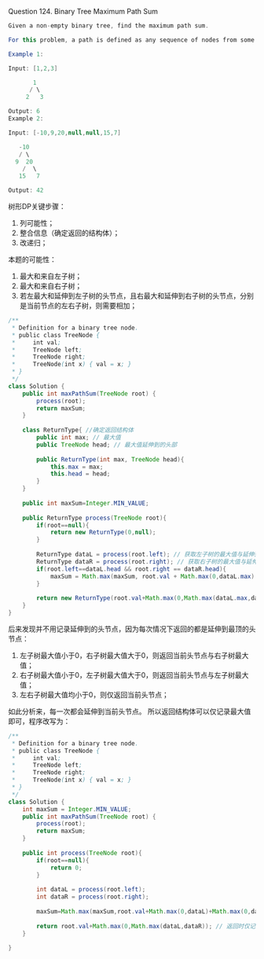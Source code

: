 Question 124. Binary Tree Maximum Path Sum
```java
Given a non-empty binary tree, find the maximum path sum.

For this problem, a path is defined as any sequence of nodes from some starting node to any node in the tree along the parent-child connections. The path must contain at least one node and does not need to go through the root.

Example 1:

Input: [1,2,3]

       1
      / \
     2   3

Output: 6
Example 2:

Input: [-10,9,20,null,null,15,7]

   -10
   / \
  9  20
    /  \
   15   7

Output: 42
```

树形DP关键步骤：
1. 列可能性；
2. 整合信息（确定返回的结构体）；
3. 改递归；

本题的可能性：
1. 最大和来自左子树；
2. 最大和来自右子树；
3. 若左最大和延伸到左子树的头节点，且右最大和延伸到右子树的头节点，分别是当前节点的左右子树，则需要相加；

```java
/**
 * Definition for a binary tree node.
 * public class TreeNode {
 *     int val;
 *     TreeNode left;
 *     TreeNode right;
 *     TreeNode(int x) { val = x; }
 * }
 */
class Solution {
    public int maxPathSum(TreeNode root) {
        process(root);
        return maxSum;
    }
    
    class ReturnType{ //确定返回结构体
        public int max; // 最大值
        public TreeNode head; // 最大值延伸到的头部
        
        public ReturnType(int max, TreeNode head){
            this.max = max;
            this.head = head;
        }
    }
    
    public int maxSum=Integer.MIN_VALUE;
    
    public ReturnType process(TreeNode root){
        if(root==null){
            return new ReturnType(0,null);
        }
        
        ReturnType dataL = process(root.left); // 获取左子树的最大值与延伸到的头部
        ReturnType dataR = process(root.right); // 获取右子树的最大值与延伸到的头部
        if(root.left==dataL.head && root.right == dataR.head){
            maxSum = Math.max(maxSum, root.val + Math.max(0,dataL.max) + Math.max(0,dataR.max)); // 更新最大值
        }
        
        return new ReturnType(root.val+Math.max(0,Math.max(dataL.max,dataR.max)),root); // 若左右子树最大值均小于0，则只返回头节点的值与头节点
    }
}
```

后来发现并不用记录延伸到的头节点，因为每次情况下返回的都是延伸到最顶的头节点：
1. 左子树最大值小于0，右子树最大值大于0，则返回当前头节点与右子树最大值；
2. 右子树最大值小于0，左子树最大值大于0，则返回当前头节点与左子树最大值；
3. 左右子树最大值均小于0，则仅返回当前头节点；

如此分析来，每一次都会延伸到当前头节点。
所以返回结构体可以仅记录最大值即可，程序改写为：
```java
/**
 * Definition for a binary tree node.
 * public class TreeNode {
 *     int val;
 *     TreeNode left;
 *     TreeNode right;
 *     TreeNode(int x) { val = x; }
 * }
 */
class Solution {
    int maxSum = Integer.MIN_VALUE;
    public int maxPathSum(TreeNode root) {
        process(root);
        return maxSum;
    }
    
    public int process(TreeNode root){
        if(root==null){
            return 0;
        }
        
        int dataL = process(root.left);
        int dataR = process(root.right);
        
        maxSum=Math.max(maxSum,root.val+Math.max(0,dataL)+Math.max(0,dataR));
        
        return root.val+Math.max(0,Math.max(dataL,dataR)); // 返回时仅记录单侧数据
    }
    
}
```